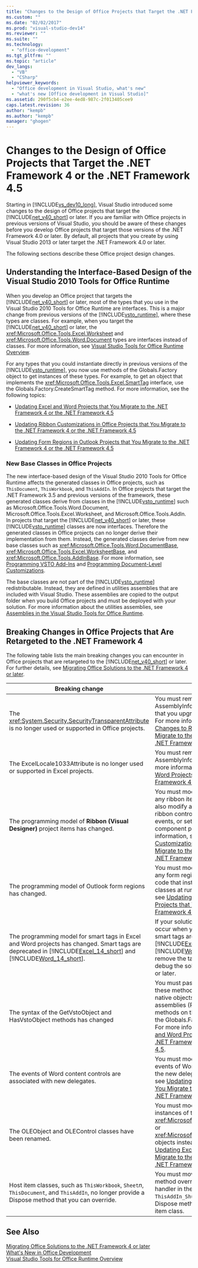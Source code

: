 ```yaml
---
title: "Changes to the Design of Office Projects that Target the .NET Framework 4 or the .NET Framework 4.5 | Microsoft Docs"
ms.custom: ""
ms.date: "02/02/2017"
ms.prod: "visual-studio-dev14"
ms.reviewer: ""
ms.suite: ""
ms.technology: 
  - "office-development"
ms.tgt_pltfrm: ""
ms.topic: "article"
dev_langs: 
  - "VB"
  - "CSharp"
helpviewer_keywords: 
  - "Office development in Visual Studio, what's new"
  - "what's new [Office development in Visual Studio]"
ms.assetid: 290f5cb4-e2ee-4ed8-987c-2f013405cee9
caps.latest.revision: 36
author: "kempb"
ms.author: "kempb"
manager: "ghogen"
---
```

# Changes to the Design of Office Projects that Target the .NET Framework 4 or the .NET Framework 4.5
  Starting in [!INCLUDE[vs_dev10_long](../sharepoint/includes/vs-dev10-long-md.md)], Visual Studio introduced some changes to the design of Office projects that target the [!INCLUDE[net_v40_short](../sharepoint/includes/net-v40-short-md.md)] or later. If you are familiar with Office projects in previous versions of Visual Studio, you should be aware of these changes before you develop Office projects that target those versions of the .NET Framework 4.0 or later. By default, all projects that you create by using Visual Studio 2013 or later target the .NET Framework 4.0 or later.  
  
 The following sections describe these Office project design changes.  
  
## Understanding the Interface-Based Design of the Visual Studio 2010 Tools for Office Runtime  
 When you develop an Office project that targets the [!INCLUDE[net_v40_short](../sharepoint/includes/net-v40-short-md.md)] or later, most of the types that you use in the Visual Studio 2010 Tools for Office Runtime are interfaces. This is a major change from previous versions of the [!INCLUDE[vsto_runtime](../vsto/includes/vsto-runtime-md.md)], where these types are classes. For example, when you target the [!INCLUDE[net_v40_short](../sharepoint/includes/net-v40-short-md.md)] or later, the <xref:Microsoft.Office.Tools.Excel.Worksheet> and <xref:Microsoft.Office.Tools.Word.Document> types are interfaces instead of classes. For more information, see [Visual Studio Tools for Office Runtime Overview](../vsto/visual-studio-tools-for-office-runtime-overview.md).  
  
 For any types that you could instantiate directly in previous versions of the [!INCLUDE[vsto_runtime](../vsto/includes/vsto-runtime-md.md)], you now use methods of the Globals.Factory object to get instances of these types. For example, to get an object that implements the <xref:Microsoft.Office.Tools.Excel.SmartTag> interface, use the Globals.Factory.CreateSmartTag method. For more information, see the following topics:  
  
-   [Updating Excel and Word Projects that You Migrate to the .NET Framework 4 or the .NET Framework 4.5](../vsto/updating-excel-and-word-projects-that-you-migrate-to-the-dotnet-framework-4-or-the-dotnet-framework-4-5.md)  
  
-   [Updating Ribbon Customizations in Office Projects that You Migrate to the .NET Framework 4 or the .NET Framework 4.5](../vsto/updating-ribbon-customizations-in-office-projects-that-you-migrate-to-the-dotnet-framework-4-or-the-dotnet-framework-4-5.md)  
  
-   [Updating Form Regions in Outlook Projects that You Migrate to the .NET Framework 4 or the .NET Framework 4.5](../vsto/updating-form-regions-in-outlook-projects-that-you-migrate-to-the-dotnet-framework-4-or-the-dotnet-framework-4-5.md)  
  
### New Base Classes in Office Projects  
 The new interface-based design of the Visual Studio 2010 Tools for Office Runtime affects the generated classes in Office projects, such as `ThisDocument`, `ThisWorkbook`, and `ThisAddIn`. In Office projects that target the .NET Framework 3.5 and previous versions of the framework, these generated classes derive from classes in the [!INCLUDE[vsto_runtime](../vsto/includes/vsto-runtime-md.md)] such as Microsoft.Office.Tools.Word.Document, Microsoft.Office.Tools.Excel.Worksheet, and Microsoft.Office.Tools.AddIn. In projects that target the [!INCLUDE[net_v40_short](../sharepoint/includes/net-v40-short-md.md)] or later, these [!INCLUDE[vsto_runtime](../vsto/includes/vsto-runtime-md.md)] classes are now interfaces. Therefore the generated classes in Office projects can no longer derive their implementation from them. Instead, the generated classes derive from new base classes such as <xref:Microsoft.Office.Tools.Word.DocumentBase>, <xref:Microsoft.Office.Tools.Excel.WorksheetBase>, and <xref:Microsoft.Office.Tools.AddInBase>. For more information, see [Programming VSTO Add-Ins](../vsto/programming-vsto-add-ins.md) and [Programming Document-Level Customizations](../vsto/programming-document-level-customizations.md).  
  
 The base classes are not part of the [!INCLUDE[vsto_runtime](../vsto/includes/vsto-runtime-md.md)] redistributable. Instead, they are defined in utilities assemblies that are included with Visual Studio. These assemblies are copied to the output folder when you build Office projects and must be deployed with your solution. For more information about the utilities assemblies, see [Assemblies in the Visual Studio Tools for Office Runtime](../vsto/assemblies-in-the-visual-studio-tools-for-office-runtime.md).  
  
## Breaking Changes in Office Projects that Are Retargeted to the .NET Framework 4  
 The following table lists the main breaking changes you can encounter in Office projects that are retargeted to the [!INCLUDE[net_v40_short](../sharepoint/includes/net-v40-short-md.md)] or later. For further details, see [Migrating Office Solutions to the .NET Framework 4 or later](../vsto/migrating-office-solutions-to-the-dotnet-framework-4-or-later.md).  
  
|Breaking change|Consequence|  
|---------------------|-----------------|  
|The <xref:System.Security.SecurityTransparentAttribute> is no longer used or supported in Office projects.|You must remove this attribute from the AssemblyInfo code file in Office projects that you upgrade from Visual Studio 2008. For more information, see [Required Changes to Run Office Projects that You Migrate to the .NET Framework 4 or the .NET Framework 4.5](../vsto/required-changes-to-run-office-projects-that-you-migrate-to-the-dotnet-framework-4-or-the-dotnet-framework-4-5.md).|  
|The ExcelLocale1033Attribute is no longer used or supported in Excel projects.|You must remove this attribute from the AssemblyInfo code file in Excel projects. For more information, see [Updating Excel and Word Projects that You Migrate to the .NET Framework 4 or the .NET Framework 4.5](../vsto/updating-excel-and-word-projects-that-you-migrate-to-the-dotnet-framework-4-or-the-dotnet-framework-4-5.md).|  
|The programming model of **Ribbon (Visual Designer)** project items has changed.|You must modify the code-behind file for any ribbon items in your project. You must also modify any code that instantiates ribbon controls at run time, handles ribbon events, or sets the position of a ribbon component programmatically. For more information, see [Updating Ribbon Customizations in Office Projects that You Migrate to the .NET Framework 4 or the .NET Framework 4.5](../vsto/updating-ribbon-customizations-in-office-projects-that-you-migrate-to-the-dotnet-framework-4-or-the-dotnet-framework-4-5.md).|  
|The programming model of Outlook form regions has changed.|You must modify the code-behind file for any form regions in your project and any code that instantiates certain form region classes at run time. For more information, see [Updating Form Regions in Outlook Projects that You Migrate to the .NET Framework 4 or the .NET Framework 4.5](../vsto/updating-form-regions-in-outlook-projects-that-you-migrate-to-the-dotnet-framework-4-or-the-dotnet-framework-4-5.md).|  
|The programming model for smart tags in Excel and Word projects has changed. Smart tags are deprecated in [!INCLUDE[Excel_14_short](../vsto/includes/excel-14-short-md.md)] and [!INCLUDE[Word_14_short](../vsto/includes/word-14-short-md.md)].|If your solution uses smart tags, errors will occur when you build the project. Because smart tags are deprecated in [!INCLUDE[Excel_14_short](../vsto/includes/excel-14-short-md.md)] and [!INCLUDE[Word_14_short](../vsto/includes/word-14-short-md.md)], you must remove the tags before you can test and debug the solution in [!INCLUDE[vs_dev12](../vsto/includes/vs-dev12-md.md)] or later.|  
|The syntax of the GetVstoObject and HasVstoObject methods has changed|You must pass the Globals.Factory object to these methods when you access them on native objects from the primary interop assemblies (PIAs), or you can access these methods on the object that is returned by the Globals.Factory property in your project. For more information, see [Updating Excel and Word Projects that You Migrate to the .NET Framework 4 or the .NET Framework 4.5](../vsto/updating-excel-and-word-projects-that-you-migrate-to-the-dotnet-framework-4-or-the-dotnet-framework-4-5.md).|  
|The events of Word content controls are associated with new delegates.|You must modify any code that handles events of Word content controls to specify the new delegates. For more information, see [Updating Excel and Word Projects that You Migrate to the .NET Framework 4 or the .NET Framework 4.5](../vsto/updating-excel-and-word-projects-that-you-migrate-to-the-dotnet-framework-4-or-the-dotnet-framework-4-5.md).|  
|The OLEObject and OLEControl classes have been renamed.|You must modify any code that uses instances of these classes to use <xref:Microsoft.Office.Tools.Excel.ControlSite> or <xref:Microsoft.Office.Tools.Word.ControlSite> objects instead. For more information, see [Updating Excel and Word Projects that You Migrate to the .NET Framework 4 or the .NET Framework 4.5](../vsto/updating-excel-and-word-projects-that-you-migrate-to-the-dotnet-framework-4-or-the-dotnet-framework-4-5.md).|  
|Host item classes, such as `ThisWorkbook`, `Sheet`*n*, `ThisDocument`, and `ThisAddIn`, no longer provide a Dispose method that you can override.|You must move any code in the Dispose method override to the Shutdown event handler in the host item class, for example, `ThisAddIn_Shutdown`, and remove the Dispose method override from your host item class.|  
  
## See Also  
 [Migrating Office Solutions to the .NET Framework 4 or later](../vsto/migrating-office-solutions-to-the-dotnet-framework-4-or-later.md)   
 [What's New in Office Development](http://msdn.microsoft.com/en-us/bf054af2-c896-4723-aa15-6381145b14bb)   
 [Visual Studio Tools for Office Runtime Overview](../vsto/visual-studio-tools-for-office-runtime-overview.md)  
  
  